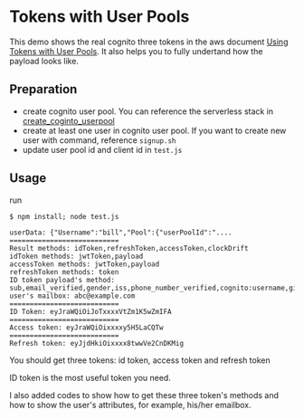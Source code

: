 # Tokens with User Pools

This demo shows the real cognito three tokens in the aws document [Using Tokens with User Pools](https://amzn.to/2fo77UI). It also helps you to fully undertand how the payload looks like. 

## Preparation

* create cognito user pool. You can reference the serverless stack in [create_coginto_userpool](../create_coginto_userpool/serverless.yml)
* create at least one user in cognito user pool. If you want to create new user with command, reference `signup.sh`
* update user pool id and client id in `test.js`

## Usage

run 

    $ npm install; node test.js
    
    userData: {"Username":"bill","Pool":{"userPoolId":"....
    ===========================
    Result methods: idToken,refreshToken,accessToken,clockDrift
    idToken methods: jwtToken,payload
    accessToken methods: jwtToken,payload
    refreshToken methods: token
    ID token payload's method: sub,email_verified,gender,iss,phone_number_verified,cognito:username,given_name,aud,event_id,token_use,auth_time,phone_number,exp,iat,family_name,email
    user's mailbox: abc@example.com
    ===========================
    ID Token: eyJraWQiOiJoTxxxxVtZm1K5wZmIFA
    ===========================
    Access token: eyJraWQiOixxxxy5H5LaCQTw
    ===========================
    Refresh token: eyJjdHkiOixxxx8twwVe2CnDKMig

You should get three tokens: id token, access token and refresh token

ID token is the most useful token you need. 

I also added codes to show how to get these three token's methods and how to show the user's attributes, for example, his/her emailbox.
